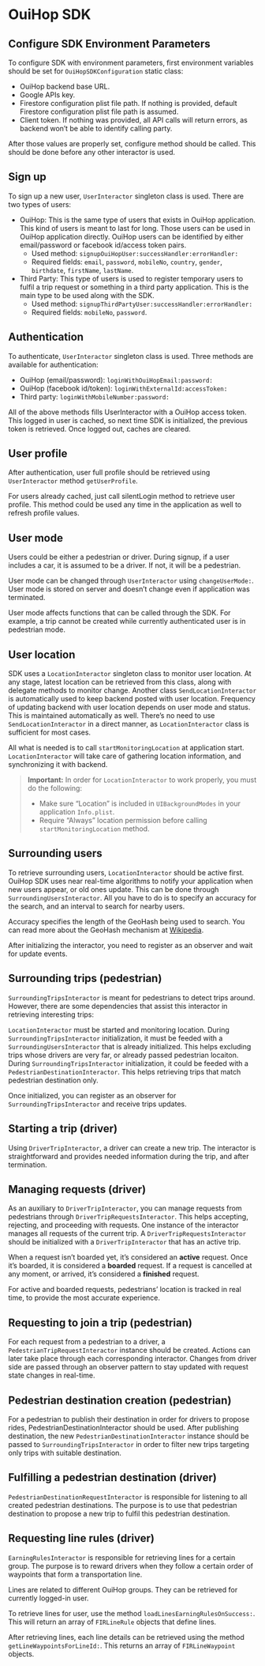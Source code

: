 # OuiHop SDK

## Configure SDK Environment Parameters
To configure SDK with environment parameters, first environment variables should be set for `OuiHopSDKConfiguration` static class:

- OuiHop backend base URL.
- Google APIs key.
- Firestore configuration plist file path. If nothing is provided, default Firestore configuration plist file path is assumed.
- Client token. If nothing was provided, all API calls will return errors, as backend won’t be able to identify calling party.

After those values are properly set, configure method should be called. This should be done before any other interactor is used.

## Sign up
To sign up a new user, `UserInteractor` singleton class is used. There are two types of users:

- OuiHop: This is the same type of users that exists in OuiHop application. This kind of users is meant to last for long. Those users can be used in OuiHop application directly. OuiHop users can be identified by either email/password or facebook id/access token pairs.
  - Used method: `signupOuiHopUser:successHandler:errorHandler:`
  - Required fields: `email`, `password`, `mobileNo`, `country`, `gender`, `birthdate`, `firstName`, `lastName`.
- Third Party: This type of users is used to register temporary users to fulfil a trip request or something in a third party application. This is the main type to be used along with the SDK.
  - Used method: `signupThirdPartyUser:successHandler:errorHandler:`
  - Required fields: `mobileNo`, `password`.

## Authentication
To authenticate, `UserInteractor` singleton class is used. Three methods are available for authentication:

- OuiHop (email/password): `loginWithOuiHopEmail:password:`
- OuiHop (facebook id/token): `loginWithExternalId:accessToken:`
- Third party: `loginWithMobileNumber:password:`

All of the above methods fills UserInteractor with a OuiHop access token. This logged in user is cached, so next time SDK is initialized, the previous token is retrieved. Once logged out, caches are cleared.

## User profile
After authentication, user full profile should be retrieved using `UserInteractor` method `getUserProfile`.

For users already cached, just call silentLogin method to retrieve user profile. This method could be used any time in the application as well to refresh profile values.

## User mode
Users could be either a pedestrian or driver. During signup, if a user includes a car, it is assumed to be a driver. If not, it will be a pedestrian.

User mode can be changed through `UserInteractor` using `changeUserMode:`. User mode is stored on server and doesn’t change even if application was terminated.

User mode affects functions that can be called through the SDK. For example, a trip cannot be created while currently authenticated user is in pedestrian mode.

## User location 
SDK uses a `LocationInteractor` singleton class to monitor user location. At any stage, latest location can be retrieved from this class, along with delegate methods to monitor change. Another class `SendLocationInteractor` is automatically used to keep backend posted with user location. Frequency of updating backend with user location depends on user mode and status. This is maintained automatically as well. There’s no need to use `SendLocationInteractor` in a direct manner, as `LocationInteractor` class is sufficient for most cases.

All what is needed is to call `startMonitoringLocation` at application start. `LocationInteractor` will take care of gathering location information, and synchronizing it with backend.

> **Important:** In order for `LocationInteractor` to work properly, you must do the following:
> 
>- Make sure “Location” is included in `UIBackgroundModes` in your application `Info.plist`.
>- Require “Always” location permission before calling `startMonitoringLocation` method.

## Surrounding users
To retrieve surrounding users, `LocationInteractor` should be active first. OuiHop SDK uses near real-time algorithms to notify your application when new users appear, or old ones update. This can be done through `SurroundingUsersInteractor`. All you have to do is to specify an accuracy for the search, and an interval to search for nearby users.

Accuracy specifies the length of the GeoHash being used to search. You can read more about the GeoHash mechanism at [Wikipedia](https://en.wikipedia.org/wiki/Geohash).

After initializing the interactor, you need to register as an observer and wait for update events.

## Surrounding trips (pedestrian)
`SurroundingTripsInteractor` is meant for pedestrians to detect trips around. However, there are some dependencies that assist this interactor in retrieving interesting trips:

`LocationInteractor` must be started and monitoring location.
During `SurroundingTripsInteractor` initialization, it must be feeded with a `SurroundingUsersInteractor` that is already initialized. This helps excluding trips whose drivers are very far, or already passed pedestrian locaiton.
During `SurroundingTripsInteractor` initialization, it could be feeded with a `PedestrianDestinationInteractor`. This helps retrieving trips that match pedestrian destination only.

Once initialized, you can register as an observer for `SurroundingTripsInteractor` and receive trips updates.

## Starting a trip (driver)
Using `DriverTripInteractor`, a driver can create a new trip. The interactor is straightforward and provides needed information during the trip, and after termination.

## Managing requests (driver)
As an auxiliary to `DriverTripInteractor`, you can manage requests from pedestrians through `DriverTripRequestsInteractor`. This helps accepting, rejecting, and proceeding with requests. One instance of the interactor manages all requests of the current trip. A `DriverTripRequestsInteractor` should be initialized with a `DriverTripInteractor` that has an active trip.

When a request isn’t boarded yet, it’s considered an **active** request. Once it’s boarded, it is considered a **boarded** request. If a request is cancelled at any moment, or arrived, it’s considered a **finished** request.

For active and boarded requests, pedestrians’ location is tracked in real time, to provide the most accurate experience.

## Requesting to join a trip (pedestrian)
For each request from a pedestrian to a driver, a `PedestrianTripRequestInteractor` instance should be created. Actions can later take place through each corresponding interactor. Changes from driver side are passed through an observer pattern to stay updated with request state changes in real-time.

## Pedestrian destination creation (pedestrian)
For a pedestrian to publish their destination in order for drivers to propose rides, PedestrianDestinationInteractor should be used. After publishing destination, the new `PedestrianDestinationInteractor` instance should be passed to `SurroundingTripsInteractor` in order to filter new trips targeting only trips with suitable destination.

## Fulfilling a pedestrian destination (driver)
`PedestrianDestinationRequestInteractor` is responsible for listening to all created pedestrian destinations. The purpose is to use that pedestrian destination to propose a new trip to fulfil this pedestrian destination.

## Requesting line rules (driver)
`EarningRulesInteractor` is responsible for retrieving lines for a certain group. The purpose is to reward drivers when they follow a certain order of waypoints that form a transportation line.

Lines are related to different OuiHop groups. They can be retrieved for currently logged-in user.

To retrieve lines for user, use the method `loadLinesEarningRulesOnSuccess:`. This will return an array of `FIRLineRule` objects that define lines.

After retrieving lines, each line details can be retrieved using the method `getLineWaypointsForLineId:`. This returns an array of `FIRLineWaypoint` objects.